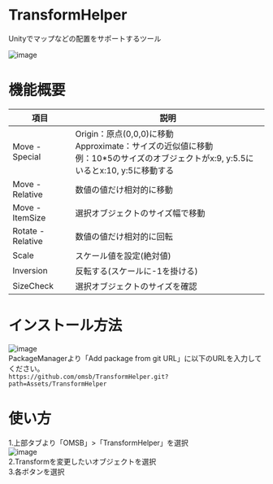 # TransformHelper
Unityでマップなどの配置をサポートするツール

![image](https://user-images.githubusercontent.com/1855970/126735725-96c0bfab-cda3-43ea-92b8-84f6d9ae928d.png)

# 機能概要

|項目             |説明|
|----             |----|
|Move - Special   |Origin：原点(0,0,0)に移動<br>Approximate：サイズの近似値に移動<br>例：10*5のサイズのオブジェクトがx:9, y:5.5にいるとx:10, y:5に移動する|
|Move - Relative  |数値の値だけ相対的に移動|
|Move - ItemSize  |選択オブジェクトのサイズ幅で移動|
|Rotate - Relative|数値の値だけ相対的に回転|
|Scale            |スケール値を設定(絶対値)|
|Inversion        |反転する(スケールに-1を掛ける)|
|SizeCheck        |選択オブジェクトのサイズを確認|

# インストール方法
![image](https://user-images.githubusercontent.com/1855970/125154251-1180df80-e194-11eb-90d7-a11e31e40c5f.png)<br>
PackageManagerより「Add package from git URL」に以下のURLを入力してください。<br>
`https://github.com/omsb/TransformHelper.git?path=Assets/TransformHelper`

# 使い方
1.上部タブより「OMSB」>「TransformHelper」を選択<br>
![image](https://user-images.githubusercontent.com/1855970/126736166-4cdb8892-3cf4-4c81-a4d7-9bc3e22a15a8.png)<br>
2.Transformを変更したいオブジェクトを選択<br>
3.各ボタンを選択

